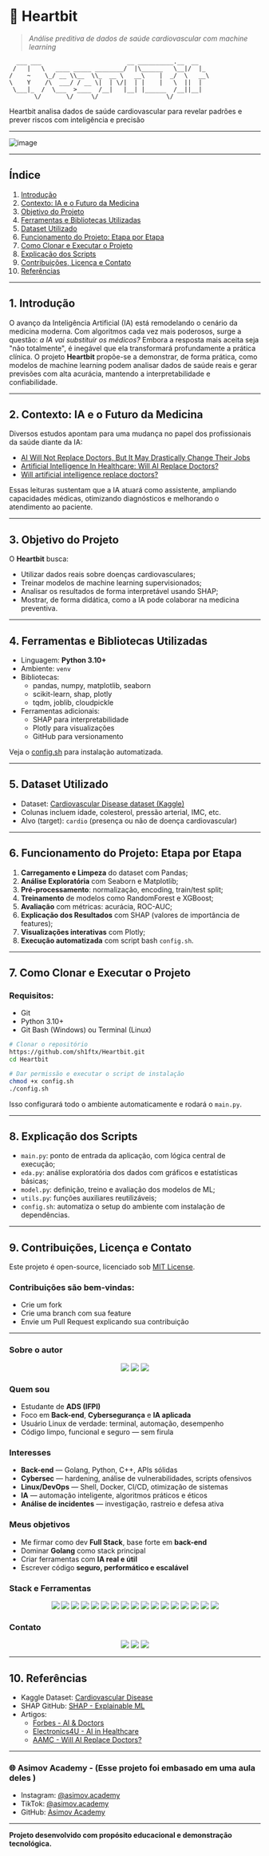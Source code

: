 # 🧬 Heartbit

> *Análise preditiva de dados de saúde cardiovascular com machine learning*

```
  ___ ___                        __ __________.__  __   
 /   |   \   ____ _____ ________/  |\______   \__|/  |_ 
/    ~    \_/ __ \\__  \\_  __ \   __\    |  _/  \   __\
\    Y    /\  ___/ / __ \|  | \/|  | |    |   \  ||  |  
 \___|_  /  \___  >____  /__|   |__| |______  /__||__|  
       \/       \/     \/                   \/          
```

 Heartbit analisa dados de saúde cardiovascular para revelar padrões e prever riscos com inteligência e precisão

---

![image](https://github.com/user-attachments/assets/16c0b477-cb15-41a0-8e9c-897ecf3d2f69)

---

## Índice

1. [Introdução](#1-introdução)
2. [Contexto: IA e o Futuro da Medicina](#2-contexto-ia-e-o-futuro-da-medicina)
3. [Objetivo do Projeto](#3-objetivo-do-projeto)
4. [Ferramentas e Bibliotecas Utilizadas](#4-ferramentas-e-bibliotecas-utilizadas)
5. [Dataset Utilizado](#5-dataset-utilizado)
6. [Funcionamento do Projeto: Etapa por Etapa](#6-funcionamento-do-projeto-etapa-por-etapa)
7. [Como Clonar e Executar o Projeto](#7-como-clonar-e-executar-o-projeto)
8. [Explicação dos Scripts](#8-explicação-dos-scripts)
9. [Contribuições, Licença e Contato](#9-contribuições-licença-e-contato)
10. [Referências](#10-referências)

---

## 1. Introdução

O avanço da Inteligência Artificial (IA) está remodelando o cenário da medicina moderna. Com algoritmos cada vez mais poderosos, surge a questão: *a IA vai substituir os médicos?* Embora a resposta mais aceita seja "não totalmente", é inegável que ela transformará profundamente a prática clínica. O projeto **Heartbit** propõe-se a demonstrar, de forma prática, como modelos de machine learning podem analisar dados de saúde reais e gerar previsões com alta acurácia, mantendo a interpretabilidade e confiabilidade.

---

## 2. Contexto: IA e o Futuro da Medicina

Diversos estudos apontam para uma mudança no papel dos profissionais da saúde diante da IA:

- [AI Will Not Replace Doctors, But It May Drastically Change Their Jobs](https://www.forbes.com/sites/forbestechcouncil/2022/11/18/ai-will-not-replace-doctors-but-it-may-drastically-change-their-jobs/)
- [Artificial Intelligence In Healthcare: Will AI Replace Doctors?](https://www.electronicsforu.com/technology-trends/tech-focus/artificial-intelligence-healthcare-replace-doctors)
- [Will artificial intelligence replace doctors?](https://www.aamc.org/news-insights/will-artificial-intelligence-replace-doctors)

Essas leituras sustentam que a IA atuará como assistente, ampliando capacidades médicas, otimizando diagnósticos e melhorando o atendimento ao paciente.

---

## 3. Objetivo do Projeto

O **Heartbit** busca:

- Utilizar dados reais sobre doenças cardiovasculares;
- Treinar modelos de machine learning supervisionados;
- Analisar os resultados de forma interpretável usando SHAP;
- Mostrar, de forma didática, como a IA pode colaborar na medicina preventiva.

---

## 4. Ferramentas e Bibliotecas Utilizadas

- Linguagem: **Python 3.10+**
- Ambiente: `venv`
- Bibliotecas:
  - pandas, numpy, matplotlib, seaborn
  - scikit-learn, shap, plotly
  - tqdm, joblib, cloudpickle
- Ferramentas adicionais:
  - SHAP para interpretabilidade
  - Plotly para visualizações
  - GitHub para versionamento

Veja o [config.sh](./config.sh) para instalação automatizada.

---

## 5. Dataset Utilizado

- Dataset: [Cardiovascular Disease dataset (Kaggle)](https://www.kaggle.com/sulianova/cardiovascular-disease-dataset)
- Colunas incluem idade, colesterol, pressão arterial, IMC, etc.
- Alvo (target): `cardio` (presença ou não de doença cardiovascular)

---

## 6. Funcionamento do Projeto: Etapa por Etapa

1. **Carregamento e Limpeza** do dataset com Pandas;
2. **Análise Exploratória** com Seaborn e Matplotlib;
3. **Pré-processamento**: normalização, encoding, train/test split;
4. **Treinamento** de modelos como RandomForest e XGBoost;
5. **Avaliação** com métricas: acurácia, ROC-AUC;
6. **Explicação dos Resultados** com SHAP (valores de importância de features);
7. **Visualizações interativas** com Plotly;
8. **Execução automatizada** com script bash `config.sh`.

---

## 7. Como Clonar e Executar o Projeto

### Requisitos:
- Git
- Python 3.10+
- Git Bash (Windows) ou Terminal (Linux)

```bash
# Clonar o repositório
https://github.com/sh1ftx/Heartbit.git
cd Heartbit

# Dar permissão e executar o script de instalação
chmod +x config.sh
./config.sh
```

Isso configurará todo o ambiente automaticamente e rodará o `main.py`.

---

## 8. Explicação dos Scripts

- `main.py`: ponto de entrada da aplicação, com lógica central de execução;
- `eda.py`: análise exploratória dos dados com gráficos e estatísticas básicas;
- `model.py`: definição, treino e avaliação dos modelos de ML;
- `utils.py`: funções auxiliares reutilizáveis;
- `config.sh`: automatiza o setup do ambiente com instalação de dependências.

---

## 9. Contribuições, Licença e Contato

Este projeto é open-source, licenciado sob [MIT License](LICENSE).

### Contribuições são bem-vindas:
- Crie um fork
- Crie uma branch com sua feature
- Envie um Pull Request explicando sua contribuição

---

### Sobre o autor

<div align="center">
  <img src="https://img.shields.io/badge/Linux%20User-1d232e?style=flat-square&logo=linux&logoColor=6AFFA0"/>
  <img src="https://img.shields.io/badge/Full%20Stack%20em%20andamento-1d232e?style=flat-square&logo=javascript&logoColor=6AFFA0"/>
  <img src="https://img.shields.io/badge/Cybersegurança-1d232e?style=flat-square&logo=hackthebox&logoColor=6AFFA0"/>
</div>

### Quem sou

- Estudante de **ADS (IFPI)**  
- Foco em **Back-end**, **Cybersegurança** e **IA aplicada**  
- Usuário Linux de verdade: terminal, automação, desempenho  
- Código limpo, funcional e seguro — sem firula  

### Interesses

- **Back-end** — Golang, Python, C++, APIs sólidas  
- **Cybersec** — hardening, análise de vulnerabilidades, scripts ofensivos  
- **Linux/DevOps** — Shell, Docker, CI/CD, otimização de sistemas  
- **IA** — automação inteligente, algoritmos práticos e éticos  
- **Análise de incidentes** — investigação, rastreio e defesa ativa  

### Meus objetivos

- Me firmar como dev **Full Stack**, base forte em **back-end**  
- Dominar **Golang** como stack principal  
- Criar ferramentas com **IA real e útil**  
- Escrever código **seguro, performático e escalável**  

### Stack e Ferramentas

<p align="center">
  <img src="https://img.shields.io/badge/Golang-1d232e?style=for-the-badge&logo=go&logoColor=6AFFA0" />
  <img src="https://img.shields.io/badge/Python-1d232e?style=for-the-badge&logo=python&logoColor=6AFFA0" />
  <img src="https://img.shields.io/badge/C++-1d232e?style=for-the-badge&logo=c%2B%2B&logoColor=6AFFA0" />
  <img src="https://img.shields.io/badge/JavaScript-1d232e?style=for-the-badge&logo=javascript&logoColor=6AFFA0" />
  <img src="https://img.shields.io/badge/TypeScript-1d232e?style=for-the-badge&logo=typescript&logoColor=6AFFA0" />
  <img src="https://img.shields.io/badge/React-1d232e?style=for-the-badge&logo=react&logoColor=6AFFA0" />
  <img src="https://img.shields.io/badge/TensorFlow-1d232e?style=for-the-badge&logo=tensorflow&logoColor=6AFFA0" />
  <img src="https://img.shields.io/badge/Linux-1d232e?style=for-the-badge&logo=linux&logoColor=6AFFA0" />
  <img src="https://img.shields.io/badge/Arch%20Linux-1d232e?style=for-the-badge&logo=archlinux&logoColor=6AFFA0" />
  <img src="https://img.shields.io/badge/Hyprland-1d232e?style=for-the-badge&logo=neovim&logoColor=6AFFA0" />
  <img src="https://img.shields.io/badge/Kali%20Linux-1d232e?style=for-the-badge&logo=kalilinux&logoColor=6AFFA0" />
  <img src="https://img.shields.io/badge/Fedora-1d232e?style=for-the-badge&logo=fedora&logoColor=6AFFA0" />
  <img src="https://img.shields.io/badge/Manjaro-1d232e?style=for-the-badge&logo=manjaro&logoColor=6AFFA0" />
  <img src="https://img.shields.io/badge/Docker-1d232e?style=for-the-badge&logo=docker&logoColor=6AFFA0" />
  <img src="https://img.shields.io/badge/Bash-1d232e?style=for-the-badge&logo=gnubash&logoColor=6AFFA0" />
  <img src="https://img.shields.io/badge/GitHub-1d232e?style=for-the-badge&logo=github&logoColor=6AFFA0" />
  <img src="https://img.shields.io/badge/VSCode-1d232e?style=for-the-badge&logo=visualstudiocode&logoColor=6AFFA0" />
</p>

### Contato

<p align="center">
  <a href="mailto:ivankayki72@gmail.com"><img src="https://img.shields.io/badge/Gmail-1d232e?style=for-the-badge&logo=gmail&logoColor=6AFFA0"></a>
  <a href="https://www.linkedin.com/in/kayki-de-sousa-5a33292b3/"><img src="https://img.shields.io/badge/LinkedIn-1d232e?style=for-the-badge&logo=linkedin&logoColor=6AFFA0"></a>
  <a href="https://www.twitch.tv/sh1ft7172"><img src="https://img.shields.io/badge/Twitch-1d232e?style=for-the-badge&logo=twitch&logoColor=6AFFA0"></a>
</p>

---

## 10. Referências

- Kaggle Dataset: [Cardiovascular Disease](https://www.kaggle.com/sulianova/cardiovascular-disease-dataset)
- SHAP GitHub: [SHAP - Explainable ML](https://github.com/slundberg/shap)
- Artigos:
  - [Forbes - AI & Doctors](https://www.forbes.com/sites/forbestechcouncil/2022/11/18/ai-will-not-replace-doctors-but-it-may-drastically-change-their-jobs/)
  - [Electronics4U - AI in Healthcare](https://www.electronicsforu.com/technology-trends/tech-focus/artificial-intelligence-healthcare-replace-doctors)
  - [AAMC - Will AI Replace Doctors?](https://www.aamc.org/news-insights/will-artificial-intelligence-replace-doctors)

---

### 🌐 Asimov Academy - (Esse projeto foi embasado em uma aula deles )

- Instagram: [@asimov.academy](https://www.instagram.com/asimov.academy)
- TikTok: [@asimov.academy](https://www.tiktok.com/@asimov.academy)
- GitHub: [Asimov Academy](https://github.com/asimov-academy)

---

**Projeto desenvolvido com propósito educacional e demonstração tecnológica.**

